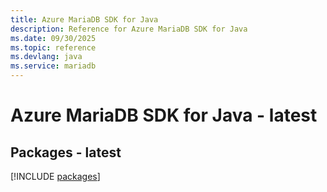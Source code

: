 ```yaml
---
title: Azure MariaDB SDK for Java
description: Reference for Azure MariaDB SDK for Java
ms.date: 09/30/2025
ms.topic: reference
ms.devlang: java
ms.service: mariadb
---
```

# Azure MariaDB SDK for Java - latest
## Packages - latest
[!INCLUDE [packages](mariadb-index.md)]